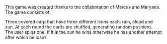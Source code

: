 This game was created thanks to the collaboration of Marcus and Maryana. The game consists of:

Three covered carp that have three different icons each: rain, cloud and sun. At each round the cards are shuffled, generating random positions. The user spins one. If it is the sun he wins otherwise he has another attempt after which he loses
